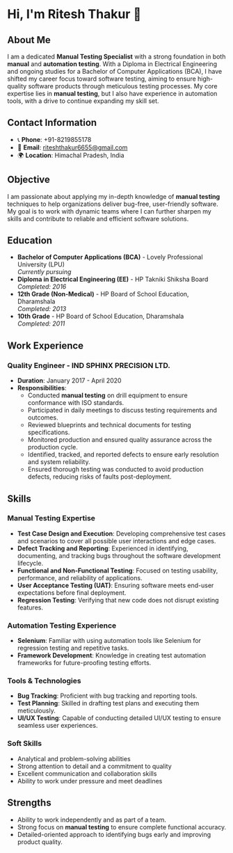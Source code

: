 # Hi, I'm Ritesh Thakur 👋

## About Me
I am a dedicated **Manual Testing Specialist** with a strong foundation in both **manual** and **automation testing**. With a Diploma in Electrical Engineering and ongoing studies for a Bachelor of Computer Applications (BCA), I have shifted my career focus toward software testing, aiming to ensure high-quality software products through meticulous testing processes. My core expertise lies in **manual testing**, but I also have experience in automation tools, with a drive to continue expanding my skill set.

## Contact Information
- 📞 **Phone**: +91-8219855178
- 📧 **Email**: riteshthakur6655@gmail.com
- 🌍 **Location**: Himachal Pradesh, India

## Objective
I am passionate about applying my in-depth knowledge of **manual testing** techniques to help organizations deliver bug-free, user-friendly software. My goal is to work with dynamic teams where I can further sharpen my skills and contribute to reliable and efficient software solutions.

## Education
- **Bachelor of Computer Applications (BCA)** - Lovely Professional University (LPU)  
  *Currently pursuing*  
- **Diploma in Electrical Engineering (EE)** - HP Takniki Shiksha Board  
  *Completed: 2016*  
- **12th Grade (Non-Medical)** - HP Board of School Education, Dharamshala  
  *Completed: 2013*  
- **10th Grade** - HP Board of School Education, Dharamshala  
  *Completed: 2011*

## Work Experience
### Quality Engineer - IND SPHINX PRECISION LTD.
- **Duration**: January 2017 - April 2020  
- **Responsibilities**:  
  - Conducted **manual testing** on drill equipment to ensure conformance with ISO standards.
  - Participated in daily meetings to discuss testing requirements and outcomes.
  - Reviewed blueprints and technical documents for testing specifications.
  - Monitored production and ensured quality assurance across the production cycle.
  - Identified, tracked, and reported defects to ensure early resolution and system reliability.
  - Ensured thorough testing was conducted to avoid production defects, reducing risks of faults post-deployment.

## Skills

### Manual Testing Expertise
- **Test Case Design and Execution**: Developing comprehensive test cases and scenarios to cover all possible user interactions and edge cases.
- **Defect Tracking and Reporting**: Experienced in identifying, documenting, and tracking bugs throughout the software development lifecycle.
- **Functional and Non-Functional Testing**: Focused on testing usability, performance, and reliability of applications.
- **User Acceptance Testing (UAT)**: Ensuring software meets end-user expectations before final deployment.
- **Regression Testing**: Verifying that new code does not disrupt existing features.

### Automation Testing Experience
- **Selenium**: Familiar with using automation tools like Selenium for regression testing and repetitive tasks.
- **Framework Development**: Knowledge in creating test automation frameworks for future-proofing testing efforts.

### Tools & Technologies
- **Bug Tracking**: Proficient with bug tracking and reporting tools.
- **Test Planning**: Skilled in drafting test plans and executing them meticulously.
- **UI/UX Testing**: Capable of conducting detailed UI/UX testing to ensure seamless user experiences.

### Soft Skills
- Analytical and problem-solving abilities
- Strong attention to detail and a commitment to quality
- Excellent communication and collaboration skills
- Ability to work under pressure and meet deadlines

## Strengths
- Ability to work independently and as part of a team.
- Strong focus on **manual testing** to ensure complete functional accuracy.
- Detailed-oriented approach to identifying bugs early and improving product quality.


